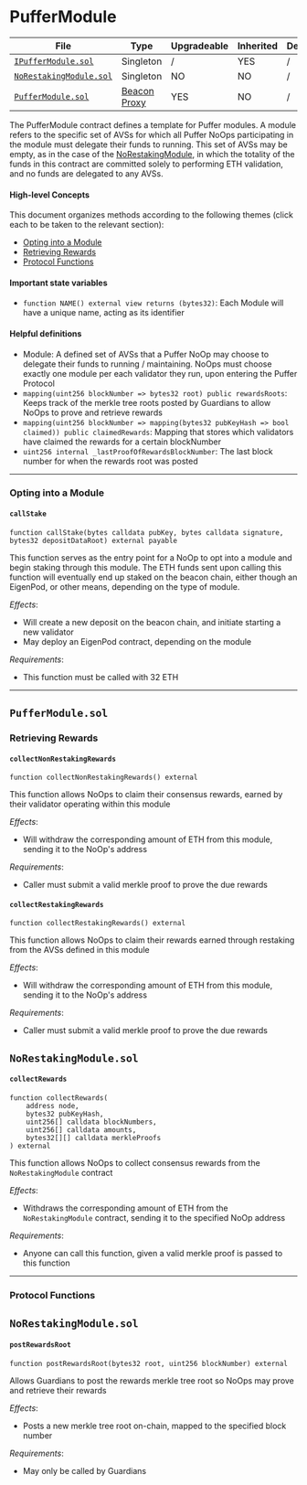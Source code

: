 # PufferModule

| File | Type | Upgradeable | Inherited | Deployed |
| -------- | -------- | -------- | -------- | -------- |
| [`IPufferModule.sol`](../src/interface/IPufferModule.sol) | Singleton | / | YES | / |
| [`NoRestakingModule.sol`](../src/NoRestakingModule.sol) | Singleton | NO | NO | / |
| [`PufferModule.sol`](../src/PufferModule.sol) | [Beacon Proxy](https://docs.openzeppelin.com/contracts/5.x/api/proxy#BeaconProxy) | YES | NO | / |

The PufferModule contract defines a template for Puffer modules. A module refers to the specific set of AVSs for which all Puffer NoOps participating in the module must delegate their funds to running. This set of AVSs may be empty, as in the case of the [NoRestakingModule](../src/NoRestakingModule.sol), in which the totality of the funds in this contract are committed solely to performing ETH validation, and no funds are delegated to any AVSs.

#### High-level Concepts

This document organizes methods according to the following themes (click each to be taken to the relevant section):
* [Opting into a Module](#opting-into-a-module)
* [Retrieving Rewards](#retrieving-rewards)
* [Protocol Functions](#protocol-functions)

#### Important state variables

* `function NAME() external view returns (bytes32)`: Each Module will have a unique name, acting as its identifier

#### Helpful definitions

* Module: A defined set of AVSs that a Puffer NoOp may choose to delegate their funds to running / maintaining. NoOps must choose exactly one module per each validator they run, upon entering the Puffer Protocol
* `mapping(uint256 blockNumber => bytes32 root) public rewardsRoots`: Keeps track of the merkle tree roots posted by Guardians to allow NoOps to prove and retrieve rewards
* `mapping(uint256 blockNumber => mapping(bytes32 pubKeyHash => bool claimed)) public claimedRewards`: Mapping that stores which validators have claimed the rewards for a certain blockNumber
* `uint256 internal _lastProofOfRewardsBlockNumber`: The last block number for when the rewards root was posted

---

### Opting into a Module

#### `callStake`

```solidity
function callStake(bytes calldata pubKey, bytes calldata signature, bytes32 depositDataRoot) external payable
```

This function serves as the entry point for a NoOp to opt into a module and begin staking through this module. The ETH funds sent upon calling this function will eventually end up staked on the beacon chain, either though an EigenPod, or other means, depending on the type of module.

*Effects*:
* Will create a new deposit on the beacon chain, and initiate starting a new validator
* May deploy an EigenPod contract, depending on the module

*Requirements*:
* This function must be called with 32 ETH

---

## `PufferModule.sol`

### Retrieving Rewards

#### `collectNonRestakingRewards`

```solidity
function collectNonRestakingRewards() external
```

This function allows NoOps to claim their consensus rewards, earned by their validator operating within this module

*Effects*:
* Will withdraw the corresponding amount of ETH from this module, sending it to the NoOp's address

*Requirements*:
* Caller must submit a valid merkle proof to prove the due rewards

#### `collectRestakingRewards`

```solidity
function collectRestakingRewards() external
```

This function allows NoOps to claim their rewards earned through restaking from the AVSs defined in this module

*Effects*:
* Will withdraw the corresponding amount of ETH from this module, sending it to the NoOp's address

*Requirements*:
* Caller must submit a valid merkle proof to prove the due rewards

## `NoRestakingModule.sol`

#### `collectRewards`

```solidity
function collectRewards(
    address node,
    bytes32 pubKeyHash,
    uint256[] calldata blockNumbers,
    uint256[] calldata amounts,
    bytes32[][] calldata merkleProofs
) external
```

This function allows NoOps to collect consensus rewards from the `NoRestakingModule` contract

*Effects*:
* Withdraws the corresponding amount of ETH from the `NoRestakingModule` contract, sending it to the specified NoOp address

*Requirements*:
* Anyone can call this function, given a valid merkle proof is passed to this function

---

### Protocol Functions

## `NoRestakingModule.sol`

#### `postRewardsRoot`

```solidity
function postRewardsRoot(bytes32 root, uint256 blockNumber) external
```

Allows Guardians to post the rewards merkle tree root so NoOps may prove and retrieve their rewards

*Effects*:
* Posts a new merkle tree root on-chain, mapped to the specified block number

*Requirements*:
* May only be called by Guardians
